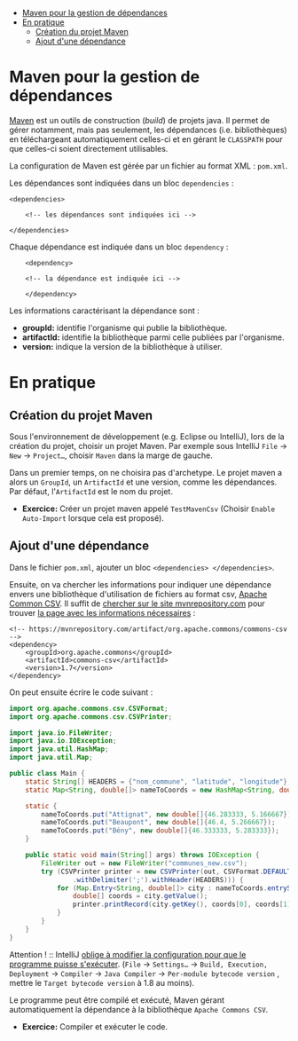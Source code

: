 - [Maven pour la gestion de dépendances](#org88b7739)
- [En pratique](#org1a2a876)
  - [Création du projet Maven](#orga3aa49f)
  - [Ajout d'une dépendance](#orgc3f068b)



<a id="org88b7739"></a>

# Maven pour la gestion de dépendances

[Maven](https://fr.wikipedia.org/wiki/Apache_Maven) est un outils de construction (*build*) de projets java. Il permet de gérer notamment, mais pas seulement, les dépendances (i.e. bibliothèques) en téléchargeant automatiquement celles-ci et en gérant le `CLASSPATH` pour que celles-ci soient directement utilisables.

La configuration de Maven est gérée par un fichier au format XML : `pom.xml`.

Les dépendances sont indiquées dans un bloc `dependencies` :

```nxml
<dependencies>

    <!-- les dépendances sont indiquées ici -->

</dependencies>

```

Chaque dépendance est indiquée dans un bloc `dependency` :

```nxml
    <dependency>

    <!-- la dépendance est indiquée ici -->

    </dependency>
```

Les informations caractérisant la dépendance sont :

-   **groupId:** identifie l'organisme qui publie la bibliothèque.
-   **artifactId:** identifie la bibliothèque parmi celle publiées par l'organisme.
-   **version:** indique la version de la bibliothèque à utiliser.


<a id="org1a2a876"></a>

# En pratique


<a id="orga3aa49f"></a>

## Création du projet Maven

Sous l'environnement de développement (e.g. Eclipse ou IntelliJ), lors de la création du projet, choisir un projet Maven. Par exemple sous IntelliJ `File` &rarr; `New` &rarr; `Project…`, choisir `Maven` dans la marge de gauche.

Dans un premier temps, on ne choisira pas d'archetype. Le projet maven a alors un `GroupId`, un `ArtifactId` et une version, comme les dépendances. Par défaut, l'`ArtifactId` est le nom du projet.

-   **Exercice:** Créer un projet maven appelé `TestMavenCsv` (Choisir `Enable Auto-Import` lorsque cela est proposé).


<a id="orgc3f068b"></a>

## Ajout d'une dépendance

Dans le fichier `pom.xml`, ajouter un bloc `<dependencies> </dependencies>`.

Ensuite, on va chercher les informations pour indiquer une dépendance envers une bibliothèque d'utilisation de fichiers au format csv, [Apache Common CSV](http://commons.apache.org/proper/commons-csv/). Il suffit de [chercher sur le site mvnrepository.com](https://mvnrepository.com/search?q=apache+common+csv) pour trouver [la page avec les informations nécessaires](https://mvnrepository.com/artifact/org.apache.commons/commons-csv) :

```nxml
<!-- https://mvnrepository.com/artifact/org.apache.commons/commons-csv -->
<dependency>
    <groupId>org.apache.commons</groupId>
    <artifactId>commons-csv</artifactId>
    <version>1.7</version>
</dependency>
```

On peut ensuite écrire le code suivant :

```java
import org.apache.commons.csv.CSVFormat;
import org.apache.commons.csv.CSVPrinter;

import java.io.FileWriter;
import java.io.IOException;
import java.util.HashMap;
import java.util.Map;

public class Main {
    static String[] HEADERS = {"nom_commune", "latitude", "longitude"};
    static Map<String, double[]> nameToCoords = new HashMap<String, double[]>();

    static {
        nameToCoords.put("Attignat", new double[]{46.283333, 5.166667});
        nameToCoords.put("Beaupont", new double[]{46.4, 5.266667});
        nameToCoords.put("Bény", new double[]{46.333333, 5.283333});
    }

    public static void main(String[] args) throws IOException {
        FileWriter out = new FileWriter("communes_new.csv");
        try (CSVPrinter printer = new CSVPrinter(out, CSVFormat.DEFAULT
                .withDelimiter(';').withHeader(HEADERS))) {
            for (Map.Entry<String, double[]> city : nameToCoords.entrySet()) {
                double[] coords = city.getValue();
                printer.printRecord(city.getKey(), coords[0], coords[1]);
            }
        }
    }
}

```

Attention ! :: IntelliJ [oblige à modifier la configuration pour que le programme puisse s'exécuter](https://youtrack.jetbrains.com/issue/IDEA-222668). (`File` &rarr; `Settings…` &rarr; `Build, Execution, Deployment` &rarr; `Compiler` &rarr; `Java Compiler` &rarr; `Per-module bytecode version` , mettre le `Target bytecode version` à 1.8 au moins).

Le programme peut être compilé et exécuté, Maven gérant automatiquement la dépendance à la bibliothèque `Apache Commons CSV`.

-   **Exercice:** Compiler et exécuter le code.
